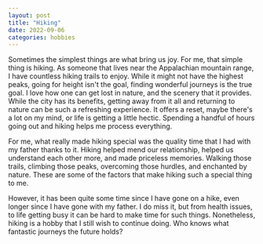 ```yaml
---
layout: post
title: "Hiking"
date: 2022-09-06
categories: hobbies
---
```


Sometimes the simplest things are what bring us joy. For me, that simple thing is hiking. As someone that lives near the Appalachian mountain range, I have countless hiking trails to enjoy. While it might not have the highest peaks, going for height isn't the goal, finding wonderful journeys is the true goal. I love how one can get lost in nature, and the scenery that it provides. While the city has its benefits, getting away from it all and returning to nature can be such a refreshing experience. It offers a reset, maybe there's a lot on my mind, or life is getting a little hectic. Spending a handful of hours going out and hiking helps me process everything. 

For me, what really made hiking special was the quality time that I had with my father thanks to it. Hiking helped mend our relationship, helped us understand each other more, and made priceless memories. Walking those trails, climbing those peaks, overcoming those hurdles, and enchanted by nature. These are some of the factors that make hiking such a special thing to me.

However, it has been quite some time since I have gone on a hike, even longer since I have gone with my father. I do miss it, but from health issues, to life getting busy it can be hard to make time for such things. Nonetheless, hiking is a hobby that I still wish to continue doing. Who knows what fantastic journeys the future holds?